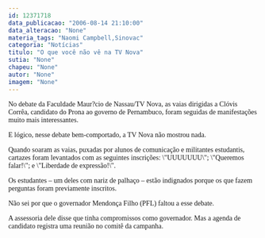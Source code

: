 ```yaml
---
id: 12371718
data_publicacao: "2006-08-14 21:10:00"
data_alteracao: "None"
materia_tags: "Naomi Campbell,Sinovac"
categoria: "Notícias"
titulo: "O que você não vê na TV Nova"
sutia: "None"
chapeu: "None"
autor: "None"
imagem: "None"
---
```

<p><P><FONT face=Verdana>No debate da Faculdade Maur?cio de Nassau/TV Nova, as vaias dirigidas a Clóvis Corrêa, candidato do Prona ao governo de Pernambuco, foram seguidas de manifestações muito mais interessantes.</FONT></P></p>
<p><P><FONT face=Verdana>E lógico, nesse debate bem-comportado, a TV Nova não mostrou nada. </FONT></P></p>
<p><P><FONT face=Verdana>Quando soaram as vaias, puxadas por alunos de comunicação e militantes estudantis, cartazes foram levantados com as seguintes inscrições: \"UUUUUUU\"; \"Queremos falar!\"; e \"Liberdade de expressão!\".</FONT></P></p>
<p><P><FONT face=Verdana>Os estudantes – um deles com nariz de palhaço – estão indignados porque os que fazem perguntas foram previamente inscritos.</FONT></P></p>
<p><P><FONT face=Verdana>Não sei por que o governador Mendonça Filho (PFL) faltou a esse debate. </FONT></P></p>
<p><P><FONT face=Verdana>A assessoria dele disse que tinha compromissos como governador. Mas a agenda de candidato registra uma reunião no comitê da campanha.</FONT></P> </p>

